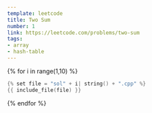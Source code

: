 ```yaml
---
template: leetcode
title: Two Sum
number: 1
link: https://leetcode.com/problems/two-sum
tags:
- array
- hash-table
---
```


{% for i in range(1,10) %}
```cpp
{% set file = "sol" + i| string() + ".cpp" %}
{{ include_file(file) }}
```
{% endfor %}